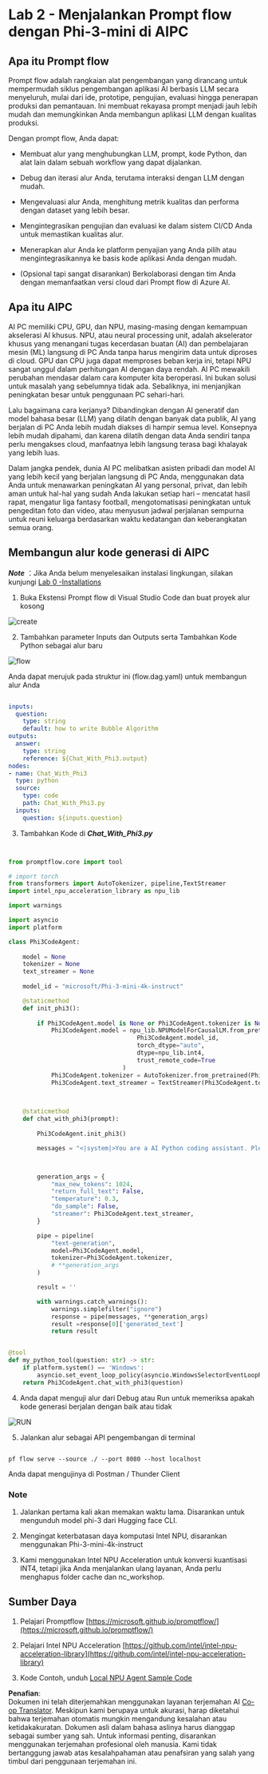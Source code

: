 <!--
CO_OP_TRANSLATOR_METADATA:
{
  "original_hash": "bc29f7fe7fc16bed6932733eac8c81b8",
  "translation_date": "2025-07-17T04:00:13+00:00",
  "source_file": "md/02.Application/02.Code/Phi3/VSCodeExt/HOL/AIPC/02.PromptflowWithNPU.md",
  "language_code": "id"
}
-->
# **Lab 2 - Menjalankan Prompt flow dengan Phi-3-mini di AIPC**

## **Apa itu Prompt flow**

Prompt flow adalah rangkaian alat pengembangan yang dirancang untuk mempermudah siklus pengembangan aplikasi AI berbasis LLM secara menyeluruh, mulai dari ide, prototipe, pengujian, evaluasi hingga penerapan produksi dan pemantauan. Ini membuat rekayasa prompt menjadi jauh lebih mudah dan memungkinkan Anda membangun aplikasi LLM dengan kualitas produksi.

Dengan prompt flow, Anda dapat:

- Membuat alur yang menghubungkan LLM, prompt, kode Python, dan alat lain dalam sebuah workflow yang dapat dijalankan.

- Debug dan iterasi alur Anda, terutama interaksi dengan LLM dengan mudah.

- Mengevaluasi alur Anda, menghitung metrik kualitas dan performa dengan dataset yang lebih besar.

- Mengintegrasikan pengujian dan evaluasi ke dalam sistem CI/CD Anda untuk memastikan kualitas alur.

- Menerapkan alur Anda ke platform penyajian yang Anda pilih atau mengintegrasikannya ke basis kode aplikasi Anda dengan mudah.

- (Opsional tapi sangat disarankan) Berkolaborasi dengan tim Anda dengan memanfaatkan versi cloud dari Prompt flow di Azure AI.

## **Apa itu AIPC**

AI PC memiliki CPU, GPU, dan NPU, masing-masing dengan kemampuan akselerasi AI khusus. NPU, atau neural processing unit, adalah akselerator khusus yang menangani tugas kecerdasan buatan (AI) dan pembelajaran mesin (ML) langsung di PC Anda tanpa harus mengirim data untuk diproses di cloud. GPU dan CPU juga dapat memproses beban kerja ini, tetapi NPU sangat unggul dalam perhitungan AI dengan daya rendah. AI PC mewakili perubahan mendasar dalam cara komputer kita beroperasi. Ini bukan solusi untuk masalah yang sebelumnya tidak ada. Sebaliknya, ini menjanjikan peningkatan besar untuk penggunaan PC sehari-hari.

Lalu bagaimana cara kerjanya? Dibandingkan dengan AI generatif dan model bahasa besar (LLM) yang dilatih dengan banyak data publik, AI yang berjalan di PC Anda lebih mudah diakses di hampir semua level. Konsepnya lebih mudah dipahami, dan karena dilatih dengan data Anda sendiri tanpa perlu mengakses cloud, manfaatnya lebih langsung terasa bagi khalayak yang lebih luas.

Dalam jangka pendek, dunia AI PC melibatkan asisten pribadi dan model AI yang lebih kecil yang berjalan langsung di PC Anda, menggunakan data Anda untuk menawarkan peningkatan AI yang personal, privat, dan lebih aman untuk hal-hal yang sudah Anda lakukan setiap hari – mencatat hasil rapat, mengatur liga fantasy football, mengotomatisasi peningkatan untuk pengeditan foto dan video, atau menyusun jadwal perjalanan sempurna untuk reuni keluarga berdasarkan waktu kedatangan dan keberangkatan semua orang.

## **Membangun alur kode generasi di AIPC**

***Note*** ：Jika Anda belum menyelesaikan instalasi lingkungan, silakan kunjungi [Lab 0 -Installations](./01.Installations.md)

1. Buka Ekstensi Prompt flow di Visual Studio Code dan buat proyek alur kosong

![create](../../../../../../../../../translated_images/pf_create.bde888dc83502eba082a058175bbf1eee6791219795393a386b06fd3043ec54d.id.png)

2. Tambahkan parameter Inputs dan Outputs serta Tambahkan Kode Python sebagai alur baru

![flow](../../../../../../../../../translated_images/pf_flow.520824c0969f2a94f17e947f86bdc4b4c6c88a2efa394fe3bcfb58c0dbc578a7.id.png)

Anda dapat merujuk pada struktur ini (flow.dag.yaml) untuk membangun alur Anda

```yaml

inputs:
  question:
    type: string
    default: how to write Bubble Algorithm
outputs:
  answer:
    type: string
    reference: ${Chat_With_Phi3.output}
nodes:
- name: Chat_With_Phi3
  type: python
  source:
    type: code
    path: Chat_With_Phi3.py
  inputs:
    question: ${inputs.question}


```

3. Tambahkan Kode di ***Chat_With_Phi3.py***

```python


from promptflow.core import tool

# import torch
from transformers import AutoTokenizer, pipeline,TextStreamer
import intel_npu_acceleration_library as npu_lib

import warnings

import asyncio
import platform

class Phi3CodeAgent:
    
    model = None
    tokenizer = None
    text_streamer = None
    
    model_id = "microsoft/Phi-3-mini-4k-instruct"

    @staticmethod
    def init_phi3():
        
        if Phi3CodeAgent.model is None or Phi3CodeAgent.tokenizer is None or Phi3CodeAgent.text_streamer is None:
            Phi3CodeAgent.model = npu_lib.NPUModelForCausalLM.from_pretrained(
                                    Phi3CodeAgent.model_id,
                                    torch_dtype="auto",
                                    dtype=npu_lib.int4,
                                    trust_remote_code=True
                                )
            Phi3CodeAgent.tokenizer = AutoTokenizer.from_pretrained(Phi3CodeAgent.model_id)
            Phi3CodeAgent.text_streamer = TextStreamer(Phi3CodeAgent.tokenizer, skip_prompt=True)

    

    @staticmethod
    def chat_with_phi3(prompt):
        
        Phi3CodeAgent.init_phi3()

        messages = "<|system|>You are a AI Python coding assistant. Please help me to generate code in Python.The answer only genertated Python code, but any comments and instructions do not need to be generated<|end|><|user|>" + prompt +"<|end|><|assistant|>"



        generation_args = {
            "max_new_tokens": 1024,
            "return_full_text": False,
            "temperature": 0.3,
            "do_sample": False,
            "streamer": Phi3CodeAgent.text_streamer,
        }

        pipe = pipeline(
            "text-generation",
            model=Phi3CodeAgent.model,
            tokenizer=Phi3CodeAgent.tokenizer,
            # **generation_args
        )

        result = ''

        with warnings.catch_warnings():
            warnings.simplefilter("ignore")
            response = pipe(messages, **generation_args)
            result =response[0]['generated_text']
            return result


@tool
def my_python_tool(question: str) -> str:
    if platform.system() == 'Windows':
        asyncio.set_event_loop_policy(asyncio.WindowsSelectorEventLoopPolicy())
    return Phi3CodeAgent.chat_with_phi3(question)


```

4. Anda dapat menguji alur dari Debug atau Run untuk memeriksa apakah kode generasi berjalan dengan baik atau tidak

![RUN](../../../../../../../../../translated_images/pf_run.4239e8a0b420a58284edf6ee1471c1697c345670313c8e7beac0edaee15b9a9d.id.png)

5. Jalankan alur sebagai API pengembangan di terminal

```

pf flow serve --source ./ --port 8080 --host localhost   

```

Anda dapat mengujinya di Postman / Thunder Client

### **Note**

1. Jalankan pertama kali akan memakan waktu lama. Disarankan untuk mengunduh model phi-3 dari Hugging face CLI.

2. Mengingat keterbatasan daya komputasi Intel NPU, disarankan menggunakan Phi-3-mini-4k-instruct

3. Kami menggunakan Intel NPU Acceleration untuk konversi kuantisasi INT4, tetapi jika Anda menjalankan ulang layanan, Anda perlu menghapus folder cache dan nc_workshop.

## **Sumber Daya**

1. Pelajari Promptflow [https://microsoft.github.io/promptflow/](https://microsoft.github.io/promptflow/)

2. Pelajari Intel NPU Acceleration [https://github.com/intel/intel-npu-acceleration-library](https://github.com/intel/intel-npu-acceleration-library)

3. Kode Contoh, unduh [Local NPU Agent Sample Code](../../../../../../../../../code/07.Lab/01/AIPC)

**Penafian**:  
Dokumen ini telah diterjemahkan menggunakan layanan terjemahan AI [Co-op Translator](https://github.com/Azure/co-op-translator). Meskipun kami berupaya untuk akurasi, harap diketahui bahwa terjemahan otomatis mungkin mengandung kesalahan atau ketidakakuratan. Dokumen asli dalam bahasa aslinya harus dianggap sebagai sumber yang sah. Untuk informasi penting, disarankan menggunakan terjemahan profesional oleh manusia. Kami tidak bertanggung jawab atas kesalahpahaman atau penafsiran yang salah yang timbul dari penggunaan terjemahan ini.